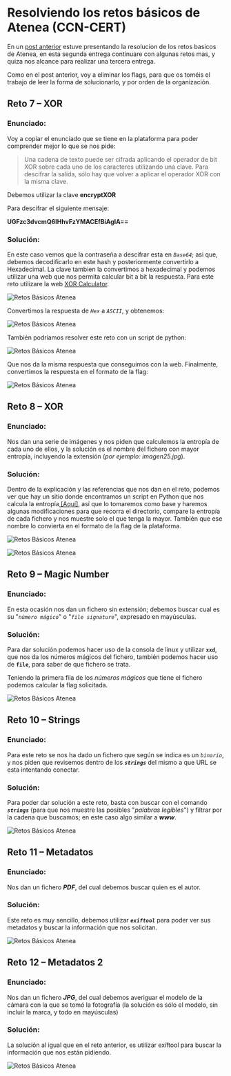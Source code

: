 # Resolviendo los retos básicos de Atenea (CCN-CERT) 

En un [post anterior](https://ch4m17ux.github.io/2021/01/06/retos-basicos-atenea.html) estuve presentando la resolucion de los retos basicos de Atenea, en esta segunda entrega continuare con algunas retos mas, y quiza nos alcance para realizar una tercera entrega.

Como en el post anterior, voy a eliminar los flags, para que os toméis el trabajo de leer la forma de solucionarlo, y por orden de la organización.

## Reto 7 – XOR

### **Enunciado:**

Voy a copiar el enunciado que se tiene en la plataforma para poder comprender mejor lo que se nos pide:

>Una cadena de texto puede ser cifrada aplicando el operador de bit XOR sobre cada uno de los caracteres utilizando una clave. Para descifrar la salida, sólo hay que volver a aplicar el operador XOR con la misma clave.

Debemos utilizar la clave **encryptXOR** 

Para descifrar el siguiente mensaje:  
  
**UGFzc3dvcmQ6IHhvFzYMACEfBiAgIA==**

### **Solución:**

En este caso vemos que la contraseña a descifrar esta en *`Base64`*; asi que, debemos decodificarlo en este hash y posteriormente convertirlo a Hexadecimal.  La clave tambien la convertimos a hexadecimal y podemos utilizar una web que nos permita calcular bit a bit la respuesta. Para este reto utilizare la web [XOR Calculator](http://xor.pw).

![Retos Básicos Atenea](https://ch4m17ux.github.io/img/posts/reto-basico-atenea-2/basico-atenea-2-1.png)

Convertimos la respuesta de *`Hex`* a *`ASCII`*, y obtenemos:

![Retos Básicos Atenea](https://ch4m17ux.github.io/img/posts/reto-basico-atenea-2/basico-atenea-2-2.png)

También podríamos resolver este reto con un script de python:

![Retos Básicos Atenea](https://ch4m17ux.github.io/img/posts/reto-basico-atenea-2/basico-atenea-2-3.png)

Que nos da la misma respuesta que conseguimos con la web.  Finalmente, convertimos la respuesta en el formato de la flag:

![Retos Básicos Atenea](https://ch4m17ux.github.io/img/posts/reto-basico-atenea-2/basico-atenea-2-4.png)
## Reto 8 – XOR

### **Enunciado:**
Nos dan una serie de imágenes y nos piden que calculemos la entropía de cada uno de ellos, y la solución es el nombre del fichero con mayor entropía, incluyendo la extensión (*por ejemplo: imagen25.jpg*).

### **Solución:**

Dentro de la explicación y las referencias que nos dan en el reto, podemos ver que hay un sitio donde encontramos un script en Python que nos calcula la entropía[ \[Aquí\]](https://kennethghartman.com/calculate-file-entropy/), así que lo tomaremos como base y haremos algunas modificaciones para que recorra el directorio, compare la entropía de cada fichero y nos muestre solo el que tenga la mayor.  También que ese nombre lo convierta en el formato de la flag de la plataforma.

![Retos Básicos Atenea](https://ch4m17ux.github.io/img/posts/reto-basico-atenea-2/basico-atenea-2-5.png)

![Retos Básicos Atenea](https://ch4m17ux.github.io/img/posts/reto-basico-atenea-2/basico-atenea-2-6.png)
## Reto 9 – Magic Number

### **Enunciado:**
En esta ocasión nos dan un fichero sin extensión; debemos buscar cual es su "*`número mágico`*" o "*`file signature`*", expresado en mayúsculas.

### **Solución:**

Para dar solución podemos hacer uso de la consola de linux y utilizar **`xxd`**, que nos da los números mágicos del fichero, también podemos hacer uso de **`file`**, para saber de que fichero se trata.

Teniendo la primera fila de los *números mágicos* que tiene el fichero podemos calcular la flag solicitada.

![Retos Básicos Atenea](https://ch4m17ux.github.io/img/posts/reto-basico-atenea-2/basico-atenea-2-7.png)
## Reto 10 – Strings

### **Enunciado:**
Para este reto se nos ha dado un fichero que según se indica es un *`binario`*, y nos piden que revisemos dentro de los ***`strings`*** del mismo a que URL se esta intentando conectar.

### **Solución:**

Para poder dar solución a este reto, basta con buscar con el comando ***`strings`*** (para que nos muestre las posibles "*palabras legibles*") y filtrar por la cadena que buscamos; en este caso algo similar a ***www***.

![Retos Básicos Atenea](https://ch4m17ux.github.io/img/posts/reto-basico-atenea-2/basico-atenea-2-8.png)
## Reto 11 – Metadatos

### **Enunciado:**
Nos dan un fichero ***PDF***, del cual debemos buscar quien es el autor.

### **Solución:**
Este reto es muy sencillo, debemos utilizar ***`exiftool`*** para poder ver sus metadatos y buscar la información que nos solicitan.

![Retos Básicos Atenea](https://ch4m17ux.github.io/img/posts/reto-basico-atenea-2/basico-atenea-2-9.png)
## Reto 12 – Metadatos 2

### **Enunciado:**
Nos dan un fichero ***JPG***, del cual debemos averiguar el modelo de la cámara con la que se tomó la fotografía (la solución es sólo el modelo, sin incluir la marca, y todo en mayúsculas)

### **Solución:**
La solución al igual que en el reto anterior, es utilizar exiftool para buscar la información que nos están pidiendo.

![Retos Básicos Atenea](https://ch4m17ux.github.io/img/posts/reto-basico-atenea-2/basico-atenea-2-10.png)
